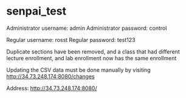 # senpai_test

Administrator username: admin
Administrator password: control

Regular username: rosst
Regular password: test123


Duplicate sections have been removed, and a class that had different lecture enrollment, and lab enrollment now has the same enrollment

Updating the CSV data must be done manually by visiting http://34.73.248.174:8080/changes

Address: http://34.73.248.174:8080/
